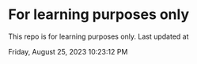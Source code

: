# For learning purposes only
This repo is for learning purposes only.
Last updated at

Friday, August 25, 2023 10:23:12 PM

